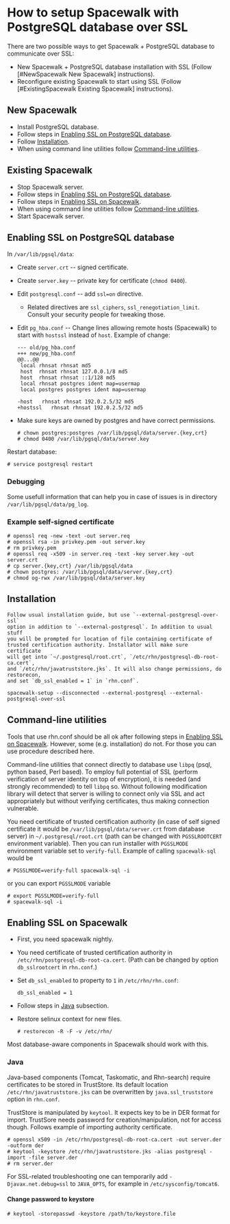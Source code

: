 # How to setup Spacewalk with PostgreSQL database over SSL

There are two possible ways to get Spacewalk + PostgreSQL database
to communicate over SSL:

  * New Spacewalk + PostgreSQL database installation with SSL
    (Follow [#NewSpacewalk New Spacewalk] instructions).
  * Reconfigure existing Spacewalk to start using SSL
    (Follow [#ExistingSpacewalk Existing Spacewalk] instructions).

## New Spacewalk

  * Install PostgreSQL database.
  * Follow steps in [Enabling SSL on PostgreSQL database]().
  * Follow [Installation]().
  * When using command line utilities follow [Command-line utilities]().

## Existing Spacewalk

  * Stop Spacewalk server.
  * Follow steps in [Enabling SSL on PostgreSQL database]().
  * Follow steps in [Enabling SSL on Spacewalk]().
  * When using command line utilities follow [Command-line utilities]().
  * Start Spacewalk server.

## Enabling SSL on PostgreSQL database

In `/var/lib/pgsql/data`:

  * Create `server.crt` -- signed certificate.
  * Create `server.key` -- private key for certificate (`chmod 0400`).
  * Edit `postgresql.conf` -- add `ssl=on` directive.
    * Related directives are `ssl_ciphers`, `ssl_renegotiation_limit`.
      Consult your security people for tweaking those.
  * Edit `pg_hba.conf` -- Change lines allowing remote hosts (Spacewalk)
    to start with `hostssl` instead of `host`. Example of change:

        --- old/pg_hba.conf
        +++ new/pg_hba.conf
        @@...@@
         local rhnsat rhnsat md5
         host  rhnsat rhnsat 127.0.0.1/8 md5
         host  rhnsat rhnsat ::1/128 md5
         local rhnsat postgres ident map=usermap
         local postgres postgres ident map=usermap
         
        -host   rhnsat rhnsat 192.0.2.5/32 md5
        +hostssl   rhnsat rhnsat 192.0.2.5/32 md5

  * Make sure keys are owned by postgres and have correct permissions.

        # chown postgres:postgres /var/lib/pgsql/data/server.{key,crt}
        # chmod 0400 /var/lib/pgsql/data/server.key

Restart database:

    # service postgresql restart

### Debugging

Some usefull information that can help you in case of issues
is in directory `/var/lib/pgsql/data/pg_log`.

### Example self-signed certificate

    # openssl req -new -text -out server.req
    # openssl rsa -in privkey.pem -out server.key
    # rm privkey.pem
    # openssl req -x509 -in server.req -text -key server.key -out server.crt
    # cp server.{key,crt} /var/lib/pgsql/data
    # chown postgres: /var/lib/pgsql/data/server.{key,crt}
    # chmod og-rwx /var/lib/pgsql/data/server.key

## Installation

    Follow usual installation guide, but use `--external-postgresql-over-ssl`
    option in addition to `--external-postgresql`. In addition to usual stuff
    you will be prompted for location of file containing certificate of
    trusted certification authority. Installator will make sure certificate
    will get into `~/.postgresql/root.crt`, `/etc/rhn/postgresql-db-root-ca.cert`,
    and `/etc/rhn/javatruststore.jks`. It will also change permissions, do restorecon,
    and set `db_ssl_enabled = 1` in `rhn.conf`.

    spacewalk-setup --disconnected --external-postgresql --external-postgresql-over-ssl

## Command-line utilities

Tools that use rhn.conf should be all ok after following steps in
[Enabling SSL on Spacewalk](). However, some
(e.g. installation) do not. For those you can use procedure described
here.

Command-line utilities that connect directly to database use `libpq`
(psql, python based, Perl based). To employ full potential of SSL
(perform verification of server identity on top of encryption), it is
needed (and strongly recommended) to tell `libpq` so. Without following
modification library will detect that server is willing to connect
only via SSL and act appropriately but without verifying certificates,
thus making connection vulnerable.

You need certificate of trusted certification authority (in case of
self signed certificate it would be `/var/lib/pgsql/data/server.crt`
from database server) in `~/.postgresql/root.crt` (path can be changed
with `PGSSLROOTCERT` environment variable). Then you can run installer
with `PGSSLMODE` environment variable set to `verify-full`. Example of
calling `spacewalk-sql` would be

    # PGSSLMODE=verify-full spacewalk-sql -i

or you can export `PGSSLMODE` variable

    # export PGSSLMODE=verify-full
    # spacewalk-sql -i

## Enabling SSL on Spacewalk

  * First, you need spacewalk nightly.
  * You need certificate of trusted certification authority in
    `/etc/rhn/postgresql-db-root-ca.cert`. (Path can be changed by
    option `db_sslrootcert` in `rhn.conf`.)
  * Set `db_ssl_enabled` to property to `1` in `/etc/rhn/rhn.conf`:

        db_ssl_enabled = 1

  * Follow steps in [Java]() subsection.
  * Restore selinux context for new files.

        # restorecon -R -F -v /etc/rhn/

Most database-aware components in Spacewalk should work with this.

### Java

Java-based components (Tomcat, Taskomatic, and Rhn-search) require
certificates to be stored in TrustStore. Its default location
`/etc/rhn/javatruststore.jks` can be overwritten by `java.ssl_truststore`
option in `rhn.conf`.

TrustStore is manipulated by `keytool`. It expects key to be in DER
format for import. TrustSore needs password for creation/manipulation,
not for access though. Follows example of importing authority certificate.

    # openssl x509 -in /etc/rhn/postgresql-db-root-ca.cert -out server.der -outform der
    # keytool -keystore /etc/rhn/javatruststore.jks -alias postgresql -import -file server.der
    # rm server.der

For SSL-related troubleshooting one can temporarily add
`-Djavax.net.debug=ssl` to `JAVA_OPTS`, for example in
`/etc/sysconfig/tomcat6`.

#### Change password to keystore

    # keytool -storepasswd -keystore /path/to/keystore.file